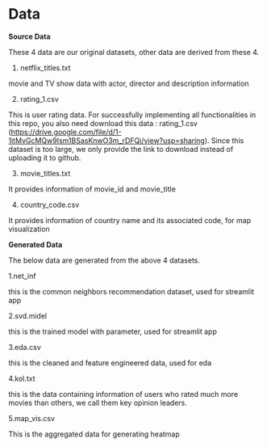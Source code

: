 
# Data

**Source Data**

These 4 data are our original datasets, other data are derived from these 4.

1. netflix_titles.txt

movie and TV show data with actor, director and description information

2. rating_1.csv

This is user rating data. For successfully implementing all functionalities in this repo, you also need download this data : rating_1.csv (https://drive.google.com/file/d/1-1itMvGcMQw9Ism1BSasKnwO3m_rDFQi/view?usp=sharing). Since this dataset is too large, we only provide the link to download instead of uploading it to github.

3. movie_titles.txt

It provides information of movie_id and movie_title 

4. country_code.csv

It provides information of country name and its associated code, for map visualization



**Generated Data**

The below data are generated from the above 4 datasets.

1.net_inf

this is the common neighbors recommendation dataset, used for streamlit app

2.svd.midel

this is the trained model with parameter, used for streamlit app

3.eda.csv

this is the cleaned and feature engineered data, used for eda

4.kol.txt

this is the data containing information of users who rated much more movies than others, we call them key opinion leaders.

5.map_vis.csv

This is the aggregated data for generating heatmap



